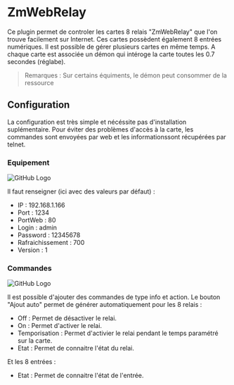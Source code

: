 # ZmWebRelay 


Ce plugin permet de controler les cartes 8 relais "ZmWebRelay" que l'on trouve facilement sur Internet.
Ces cartes possèdent également 8 entrées numériques.
Il est possible de gérer plusieurs cartes en même temps.
A chaque carte est associée un démon qui intéroge la carte toutes les 0.7 secondes (réglabe).

> Remarques : Sur certains équiments, le démon peut consommer de la ressource

## Configuration
La configuration est très simple et nécéssite pas d'installation suplémentaire.
Pour éviter des problèmes d'accès à la carte, les commandes sont envoyées par web et les informationssont récupérées par telnet.

### Equipement

![GitHub Logo](/../images/zm_config.JPG)

Il faut renseigner (ici avec des valeurs par défaut) :
- IP : 192.168.1.166
- Port : 1234
- PortWeb : 80
- Login : admin
- Password : 12345678
- Rafraichissement : 700
- Version : 1

### Commandes

![GitHub Logo](/../images/zm_com.JPG)

Il est possible d'ajouter des commandes de type info et action.
Le bouton "Ajout auto" permet de générer automatiquement pour les 8 relais :

- Off : Permet de désactiver le relai.
- On : Permet d'activer le relai.
- Temporisation : Permet d'activier le relai pendant le temps paramétré sur la carte.
- Etat : Permet de connaitre l'état du relai.

Et les 8 entrées :
- Etat : Permet de connaitre l'état de l'entrée.


